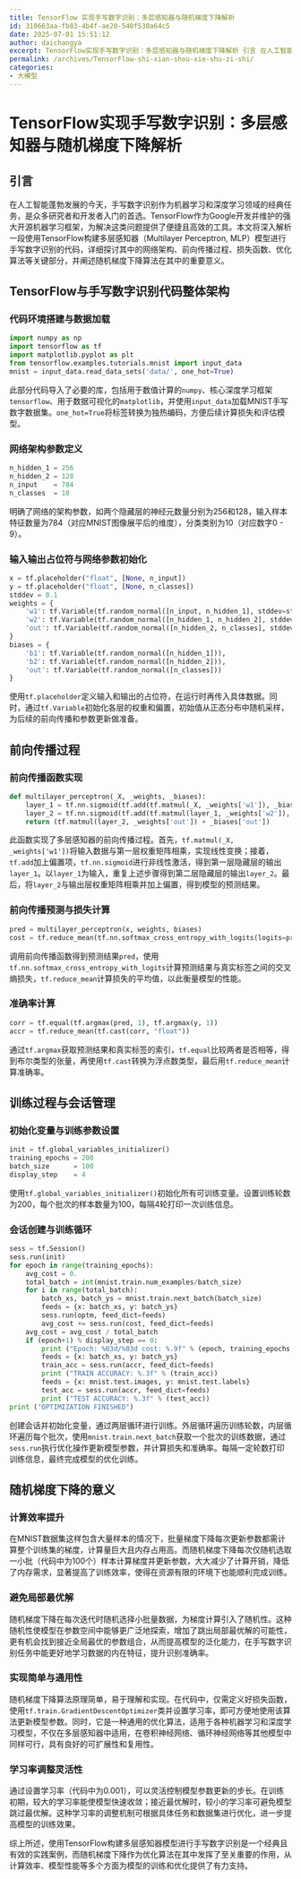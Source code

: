 ```yaml
---
title: TensorFlow 实现手写数字识别：多层感知器与随机梯度下降解析
id: 310663aa-fb83-4b4f-ae20-540f530a64c5
date: 2025-07-01 15:51:12
author: daichangya
excerpt: TensorFlow实现手写数字识别：多层感知器与随机梯度下降解析 引言 在人工智能蓬勃发展的今天，手写数字识别作为机器学习和深度学习领域的经典任务，是众多研究者和开发者入门的首选。TensorFlow作为Google开发并维护的强大开源机器学习框架，为解决这类问题提供了便捷且高效的工具。本文将深入
permalink: /archives/TensorFlow-shi-xian-shou-xie-shu-zi-shi/
categories:
- 大模型
---
```


# TensorFlow实现手写数字识别：多层感知器与随机梯度下降解析

## 引言
在人工智能蓬勃发展的今天，手写数字识别作为机器学习和深度学习领域的经典任务，是众多研究者和开发者入门的首选。TensorFlow作为Google开发并维护的强大开源机器学习框架，为解决这类问题提供了便捷且高效的工具。本文将深入解析一段使用TensorFlow构建多层感知器（Multilayer Perceptron, MLP）模型进行手写数字识别的代码，详细探讨其中的网络架构、前向传播过程、损失函数、优化算法等关键部分，并阐述随机梯度下降算法在其中的重要意义。

## TensorFlow与手写数字识别代码整体架构
### 代码环境搭建与数据加载
```python
import numpy as np
import tensorflow as tf
import matplotlib.pyplot as plt
from tensorflow.examples.tutorials.mnist import input_data
mnist = input_data.read_data_sets('data/', one_hot=True)
```
此部分代码导入了必要的库，包括用于数值计算的`numpy`、核心深度学习框架`tensorflow`、用于数据可视化的`matplotlib`，并使用`input_data`加载MNIST手写数字数据集。`one_hot=True`将标签转换为独热编码，方便后续计算损失和评估模型。

### 网络架构参数定义
```python
n_hidden_1 = 256 
n_hidden_2 = 128
n_input    = 784
n_classes  = 10  
```
明确了网络的架构参数，如两个隐藏层的神经元数量分别为256和128，输入样本特征数量为784（对应MNIST图像展平后的维度），分类类别为10（对应数字0 - 9）。

### 输入输出占位符与网络参数初始化
```python
x = tf.placeholder("float", [None, n_input])
y = tf.placeholder("float", [None, n_classes])
stddev = 0.1
weights = {
    'w1': tf.Variable(tf.random_normal([n_input, n_hidden_1], stddev=stddev)),
    'w2': tf.Variable(tf.random_normal([n_hidden_1, n_hidden_2], stddev=stddev)),
    'out': tf.Variable(tf.random_normal([n_hidden_2, n_classes], stddev=stddev))
}
biases = {
    'b1': tf.Variable(tf.random_normal([n_hidden_1])),
    'b2': tf.Variable(tf.random_normal([n_hidden_2])),
    'out': tf.Variable(tf.random_normal([n_classes]))
}
```
使用`tf.placeholder`定义输入和输出的占位符，在运行时再传入具体数据。同时，通过`tf.Variable`初始化各层的权重和偏置，初始值从正态分布中随机采样，为后续的前向传播和参数更新做准备。

## 前向传播过程
### 前向传播函数实现
```python
def multilayer_perceptron(_X, _weights, _biases):
    layer_1 = tf.nn.sigmoid(tf.add(tf.matmul(_X, _weights['w1']), _biases['b1']))
    layer_2 = tf.nn.sigmoid(tf.add(tf.matmul(layer_1, _weights['w2']), _biases['b2']))
    return (tf.matmul(layer_2, _weights['out']) + _biases['out'])
```
此函数实现了多层感知器的前向传播过程。首先，`tf.matmul(_X, _weights['w1'])`将输入数据与第一层权重矩阵相乘，实现线性变换；接着，`tf.add`加上偏置项，`tf.nn.sigmoid`进行非线性激活，得到第一层隐藏层的输出`layer_1`。以`layer_1`为输入，重复上述步骤得到第二层隐藏层的输出`layer_2`。最后，将`layer_2`与输出层权重矩阵相乘并加上偏置，得到模型的预测结果。

### 前向传播预测与损失计算
```python
pred = multilayer_perceptron(x, weights, biases)
cost = tf.reduce_mean(tf.nn.softmax_cross_entropy_with_logits(logits=pred, labels=y))
```
调用前向传播函数得到预测结果`pred`，使用`tf.nn.softmax_cross_entropy_with_logits`计算预测结果与真实标签之间的交叉熵损失，`tf.reduce_mean`计算损失的平均值，以此衡量模型的性能。

### 准确率计算
```python
corr = tf.equal(tf.argmax(pred, 1), tf.argmax(y, 1))
accr = tf.reduce_mean(tf.cast(corr, "float"))
```
通过`tf.argmax`获取预测结果和真实标签的索引，`tf.equal`比较两者是否相等，得到布尔类型的张量，再使用`tf.cast`转换为浮点数类型，最后用`tf.reduce_mean`计算准确率。

## 训练过程与会话管理
### 初始化变量与训练参数设置
```python
init = tf.global_variables_initializer()
training_epochs = 200
batch_size      = 100
display_step    = 4
```
使用`tf.global_variables_initializer()`初始化所有可训练变量。设置训练轮数为200，每个批次的样本数量为100，每隔4轮打印一次训练信息。

### 会话创建与训练循环
```python
sess = tf.Session()
sess.run(init)
for epoch in range(training_epochs):
    avg_cost = 0.
    total_batch = int(mnist.train.num_examples/batch_size)
    for i in range(total_batch):
        batch_xs, batch_ys = mnist.train.next_batch(batch_size)
        feeds = {x: batch_xs, y: batch_ys}
        sess.run(optm, feed_dict=feeds)
        avg_cost += sess.run(cost, feed_dict=feeds)
    avg_cost = avg_cost / total_batch
    if (epoch+1) % display_step == 0:
        print ("Epoch: %03d/%03d cost: %.9f" % (epoch, training_epochs, avg_cost))
        feeds = {x: batch_xs, y: batch_ys}
        train_acc = sess.run(accr, feed_dict=feeds)
        print ("TRAIN ACCURACY: %.3f" % (train_acc))
        feeds = {x: mnist.test.images, y: mnist.test.labels}
        test_acc = sess.run(accr, feed_dict=feeds)
        print ("TEST ACCURACY: %.3f" % (test_acc))
print ("OPTIMIZATION FINISHED")
```
创建会话并初始化变量，通过两层循环进行训练。外层循环遍历训练轮数，内层循环遍历每个批次，使用`mnist.train.next_batch`获取一个批次的训练数据，通过`sess.run`执行优化操作更新模型参数，并计算损失和准确率。每隔一定轮数打印训练信息，最终完成模型的优化训练。

## 随机梯度下降的意义
### 计算效率提升
在MNIST数据集这样包含大量样本的情况下，批量梯度下降每次更新参数都需计算整个训练集的梯度，计算量巨大且内存占用高。而随机梯度下降每次仅随机选取一小批（代码中为100个）样本计算梯度并更新参数，大大减少了计算开销，降低了内存需求，显著提高了训练效率，使得在资源有限的环境下也能顺利完成训练。

### 避免局部最优解
随机梯度下降在每次迭代时随机选择小批量数据，为梯度计算引入了随机性。这种随机性使模型在参数空间中能够更广泛地探索，增加了跳出局部最优解的可能性，更有机会找到接近全局最优的参数组合，从而提高模型的泛化能力，在手写数字识别任务中能更好地学习数据的内在特征，提升识别准确率。

### 实现简单与通用性
随机梯度下降算法原理简单，易于理解和实现。在代码中，仅需定义好损失函数，使用`tf.train.GradientDescentOptimizer`类并设置学习率，即可方便地使用该算法更新模型参数。同时，它是一种通用的优化算法，适用于各种机器学习和深度学习模型，不仅在多层感知器中适用，在卷积神经网络、循环神经网络等其他模型中同样可行，具有良好的可扩展性和复用性。

### 学习率调整灵活性
通过设置学习率（代码中为0.001），可以灵活控制模型参数更新的步长。在训练初期，较大的学习率能使模型快速收敛；接近最优解时，较小的学习率可避免模型跳过最优解。这种学习率的调整机制可根据具体任务和数据集进行优化，进一步提高模型的训练效果。

综上所述，使用TensorFlow构建多层感知器模型进行手写数字识别是一个经典且有效的实践案例，而随机梯度下降作为优化算法在其中发挥了至关重要的作用，从计算效率、模型性能等多个方面为模型的训练和优化提供了有力支持。 
